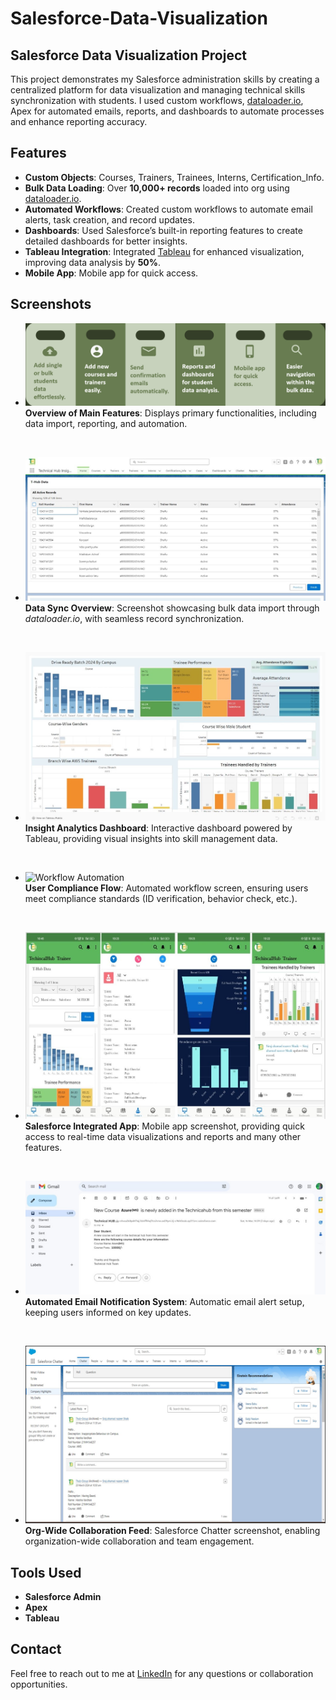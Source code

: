 # Salesforce-Data-Visualization

## Salesforce Data Visualization Project

This project demonstrates my Salesforce administration skills by creating a centralized platform for data visualization and managing technical skills synchronization with students. 
I used custom workflows, [dataloader.io](https://www.dataloader.io/), Apex for automated emails, reports, and dashboards to automate processes and enhance reporting accuracy.

## Features
- **Custom Objects**: Courses, Trainers, Trainees, Interns, Certification_Info.
- **Bulk Data Loading**: Over **10,000+ records** loaded into org using [dataloader.io](https://www.dataloader.io/).
- **Automated Workflows**: Created custom workflows to automate email alerts, task creation, and record updates.
- **Dashboards**: Used Salesforce’s built-in reporting features to create detailed dashboards for better insights.
- **Tableau Integration**: Integrated [Tableau](https://www.tableau.com/) for enhanced visualization, improving data analysis by **50%**.
- **Mobile App**: Mobile app for quick access.

## Screenshots

- ![Features](images/features.png "Project Features")  
  **Overview of Main Features**: Displays primary functionalities, including data import, reporting, and automation.  

&nbsp;  

- ![Bulk Data Import](images/bulkdataimport.jpg "Data Sync Overview")  
  **Data Sync Overview**: Screenshot showcasing bulk data import through *dataloader.io*, with seamless record synchronization.  

&nbsp;  

- ![Dashboard View](images/tableaudashboard.jpg "Insight Analytics Dashboard")  
  **Insight Analytics Dashboard**: Interactive dashboard powered by Tableau, providing visual insights into skill management data.  

&nbsp;  

- ![Workflow Automation]("images\flows.png" "User Compliance Flow")  
  **User Compliance Flow**: Automated workflow screen, ensuring users meet compliance standards (ID verification, behavior check, etc.).  

&nbsp;  

- ![Integrated App](images/mobileapp.jpg "Salesforce Integrated Mobile App")  
  **Salesforce Integrated App**: Mobile app screenshot, providing quick access to real-time data visualizations and reports and many other features.  

&nbsp;  

- ![Automatic Email Notification System](images/automated_email.jpg "Automated Email Notification System")  
  **Automated Email Notification System**: Automatic email alert setup, keeping users informed on key updates.  

&nbsp;  

- ![Chatter](images/chatter.png "Org-Wide Collaboration Feed")  
  **Org-Wide Collaboration Feed**: Salesforce Chatter screenshot, enabling organization-wide collaboration and team engagement.  

## Tools Used
- **Salesforce Admin**
- **Apex**
- **Tableau**

## Contact
Feel free to reach out to me at [LinkedIn](https://www.linkedin.com/in/saisindusrig) for any questions or collaboration opportunities.
